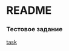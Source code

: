 # README #

### Тестовое задание

[task](https://nbviewer.org/urls/bitbucket.org/raduntsev/ml-da/raw/32a54d97599827badea421018f11749c1bb09d2a/gb_intensive_ds/hh/task.ipynb)